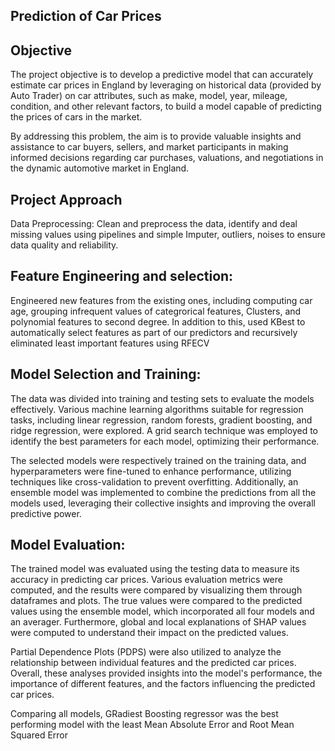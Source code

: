 ## Prediction of Car Prices

## Objective
The project objective is to develop a predictive model that can accurately estimate car prices in England by leveraging on historical data (provided by Auto Trader) on car attributes, such as make, model, year, mileage, condition, and other relevant factors, to build a model capable of predicting the prices of cars in the market.

By addressing this problem, the aim is to provide valuable insights and assistance to car buyers, sellers, and market participants in making informed decisions regarding car purchases, valuations, and negotiations in the dynamic automotive market in England.

## Project Approach
Data Preprocessing: Clean and preprocess the data, identify and deal missing values using pipelines and simple Imputer, outliers, noises to ensure data quality and reliability.

## Feature Engineering and selection:
Engineered new features from the existing ones, including computing car age, grouping infrequent values of categrorical features, Clusters, and polynomial features to second degree. In addition to this, used KBest to automatically select features as part of our predictors and recursively eliminated least important features using RFECV

## Model Selection and Training:
The data was divided into training and testing sets to evaluate the models effectively. Various machine learning algorithms suitable for regression tasks, including linear regression, random forests, gradient boosting, and ridge regression, were explored. A grid search technique was employed to identify the best parameters for each model, optimizing their performance.

The selected models were respectively trained on the training data, and hyperparameters were fine-tuned to enhance performance, utilizing techniques like cross-validation to prevent overfitting. Additionally, an ensemble model was implemented to combine the predictions from all the models used, leveraging their collective insights and improving the overall predictive power.

## Model Evaluation:
The trained model was evaluated using the testing data to measure its accuracy in predicting car prices. Various evaluation metrics were computed, and the results were compared by visualizing them through dataframes and plots. The true values were compared to the predicted values using the ensemble model, which incorporated all four models and an averager. Furthermore, global and local explanations of SHAP values were computed to understand their impact on the predicted values.

Partial Dependence Plots (PDPS) were also utilized to analyze the relationship between individual features and the predicted car prices. Overall, these analyses provided insights into the model's performance, the importance of different features, and the factors influencing the predicted car prices.

Comparing all models, GRadiest Boosting regressor was the best performing model with the least Mean Absolute Error and Root Mean Squared Error
